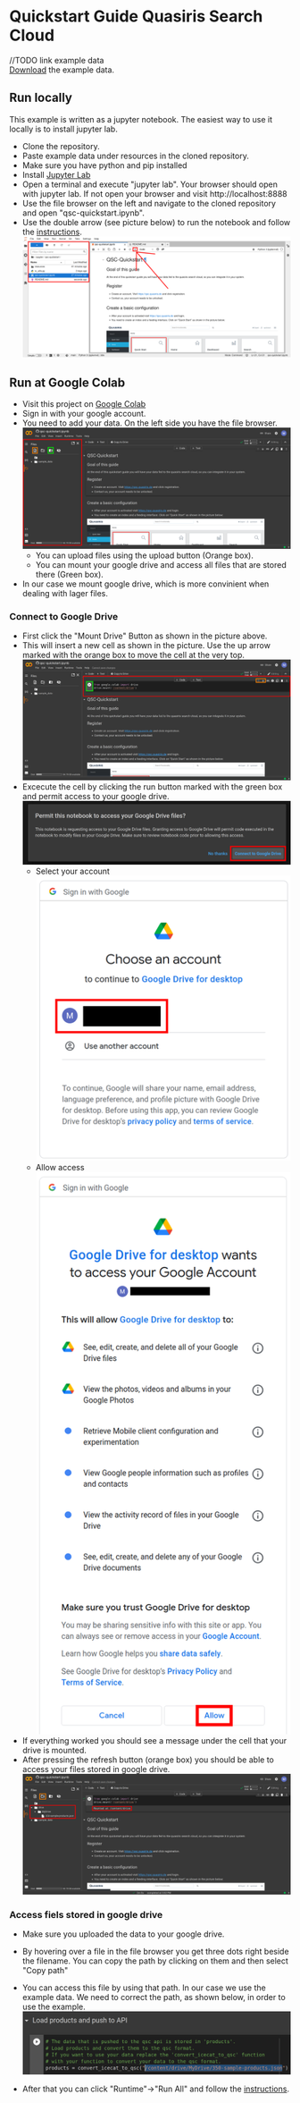 # Quickstart Guide Quasiris Search Cloud

//TODO link example data<br>
[Download]() the example data.

## Run locally
This example is written as a jupyter notebook. The easiest way to use it locally is to install jupyter lab.<br>
- Clone the repository.
- Paste example data under resources in the cloned repository.
- Make sure you have python and pip installed
- Install [Jupyter Lab](https://jupyterlab.readthedocs.io/en/stable/getting_started/installation.html)
- Open a terminal and execute "jupyter lab". Your browser should open with jupyter lab. If not open your browser and visit http://localhost:8888
- Use the file browser on the left and navigate to the cloned repository and open "qsc-quickstart.ipynb".
- Use the double arrow (see picture below) to run the notebook and follow the [instructions](qsc-quickstart.ipynb).
![Run Notebook](resources/pictures/qsc_run_notebook.png)

## Run at Google Colab
- Visit this project on [Google Colab](https://colab.research.google.com/github/quasiris/qsc-quickstart/blob/main/qsc-quickstart.ipynb)
- Sign in with your google account.
- You need to add your data. On the left side you have the file browser.
![](resources/pictures/google_colab_start.png)
  - You can upload files using the upload button (Orange box).
  - You can mount your google drive and access all files that are stored there (Green box).
- In our case we mount google drive, which is more convinient when dealing with lager files.

### Connect to Google Drive
- First click the "Mount Drive" Button as shown in the picture above.
- This will insert a new cell as shown in the picture. Use the up arrow marked with the orange box to move the cell at the very top.
![](resources/pictures/google_colab_gdrive_cell.png)
- Excecute the cell by clicking the run button marked with the green box and permit access to your google drive.
![](resources/pictures/google_colab_permit_access.png)
  - Select your account<br>
  ![](resources/pictures/google_colab_permit_access_1.png)
  - Allow access<br>
  ![](resources/pictures/google_colab_permit_access_2.png)
- If everything worked you should see a message under the cell that your drive is mounted.
- After pressing the refresh button (orange box) you should be able to access your files stored in google drive.
![](resources/pictures/google_colab_mount_success.png)

### Access fiels stored in google drive
- Make sure you uploaded the data to your google drive.
- By hovering over a file in the file browser you get three dots right beside the filename. You can copy the path by
clicking on them and then select "Copy path"
- You can access this file by using that path. In our case we use the example data. We need to correct the path,
as shown below, in order to use the example.
![](resources/pictures/google_colab_path.png)

- After that you can click "Runtime"->"Run All" and follow the [instructions](qsc-quickstart.ipynb).